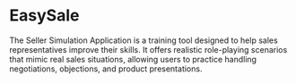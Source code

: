# EasySale
The Seller Simulation Application is a training tool designed to help sales representatives improve their skills. It offers realistic role-playing scenarios that mimic real sales situations, allowing users to practice handling negotiations, objections, and product presentations.
